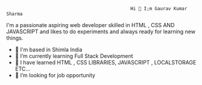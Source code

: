                                                   Hi 👋 I;m Gaurav Kumar Sharma

  I'm a passionate aspiring web developer skilled in HTML , CSS AND JAVASCRIPT and likes to do experiments and always ready for learning new things.

- 🔭 I'm based in Shimla India
- 🌱 I’m currently learning Full Stack Development
- 👯 I have learned HTML , CSS LIBRARIES, JAVASCRIPT , LOCALSTORAGE ETC...
- 🤔 I’m looking for job opportunity
  
